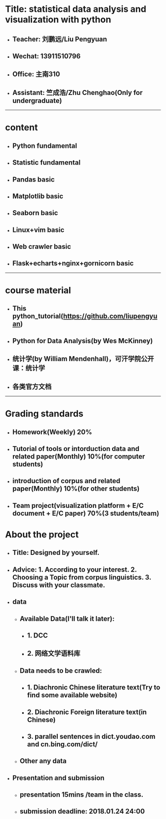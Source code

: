 # Title: statistical data analysis and visualization with python
- ## Teacher: 刘鹏远/Liu Pengyuan
- ## Wechat: 13911510796
- ## Office: 主南310
- ## Assistant: 竺成浩/Zhu Chenghao(Only for undergraduate)
---
# content
- ## Python fundamental
- ## Statistic fundamental
- ## Pandas basic
- ## Matplotlib basic
- ## Seaborn basic
- ## Linux+vim basic
- ## Web crawler basic 
- ## Flask+echarts+nginx+gornicorn basic
---
# course material
- ## This python_tutorial(https://github.com/liupengyuan)
- ## Python for Data Analysis(by Wes McKinney)
- ## 统计学(by William Mendenhall)，可汗学院公开课：统计学
- ## 各类官方文档
---
# Grading standards
- ## Homework(Weekly)                                                   20%
- ## Tutorial of tools or intorduction data and related paper(Monthly)  10%(for computer students)
- ## introduction of corpus and related paper(Monthly)                  10%(for other students)
- ## Team project(visualization platform + E/C document + E/C paper)    70%(3 students/team)

# About the project
- ## Title: Designed by yourself.
- ## Advice: 1. According to your interest. 2. Choosing a Topic from corpus linguistics. 3. Discuss with your classmate.
- ## data
  - ## Available Data(I'll talk it later): 
    - ## 1. DCC
    - ## 2. 网络文学语料库
  - ## Data needs to be crawled:
    - ## 1. Diachronic Chinese literature text(Try to find some available website)
    - ## 2. Diachronic Foreign literature text(in Chinese)
    - ## 3. parallel sentences in dict.youdao.com and cn.bing.com/dict/
  - ## Other any data
- ## Presentation and submission
  - ## presentation 15mins /team in the class.
  - ## submission deadline: 2018.01.24  24:00

 
